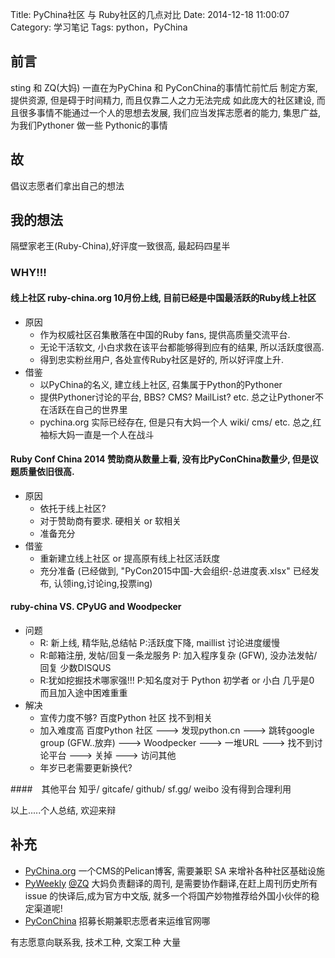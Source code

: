Title: PyChina社区 与 Ruby社区的几点对比
Date: 2014-12-18 11:00:07
Category: 学习笔记
Tags: python，PyChina

## 前言
sting 和 ZQ(大妈) 一直在为PyChina 和 PyConChina的事情忙前忙后
制定方案, 提供资源, 但是碍于时间精力, 而且仅靠二人之力无法完成
如此庞大的社区建设, 而且很多事情不能通过一个人的思想去发展, 
我们应当发挥志愿者的能力, 集思广益, 为我们Pythoner 做一些 Pythonic的事情

## 故
倡议志愿者们拿出自己的想法

## 我的想法

隔壁家老王(Ruby-China),好评度一致很高, 最起码四星半

### WHY!!!

#### 线上社区 ruby-china.org 10月份上线, 目前已经是中国最活跃的Ruby线上社区

- 原因
    + 作为权威社区召集散落在中国的Ruby fans, 提供高质量交流平台.
    + 无论干活软文, 小白求救在该平台都能够得到应有的结果, 所以活跃度很高.
    + 得到忠实粉丝用户, 各处宣传Ruby社区是好的, 所以好评度上升.
- 借鉴
    + 以PyChina的名义, 建立线上社区, 召集属于Python的Pythoner
    + 提供Pythoner讨论的平台, BBS? CMS? MailList? etc. 总之让Pythoner不在活跃在自己的世界里
    + pychina.org 实际已经存在, 但是只有大妈一个人 wiki/ cms/ etc. 总之,红袖标大妈一直是一个人在战斗

#### Ruby Conf China 2014 赞助商从数量上看, 没有比PyConChina数量少, 但是议题质量依旧很高.

- 原因
    + 依托于线上社区?
    + 对于赞助商有要求. 硬相关 or 软相关
    + 准备充分
- 借鉴
    + 重新建立线上社区 or  提高原有线上社区活跃度
    + 充分准备 (已经做到, "PyCon2015中国-大会组织-总进度表.xlsx" 已经发布, 认领ing,讨论ing,投票ing)
        
#### ruby-china VS. CPyUG and Woodpecker

- 问题
    + R: 新上线, 精华贴,总结帖 P:活跃度下降, maillist 讨论进度缓慢
    + R:邮箱注册, 发帖/回复一条龙服务 P: 加入程序复杂 (GFW), 没办法发帖/回复  少数DISQUS
    + R:犹如挖掘技术哪家强!!!   P:知名度对于 Python 初学者 or 小白 几乎是0 而且加入途中困难重重
- 解决
    + 宣传力度不够? 百度Python 社区  找不到相关
    + 加入难度高  百度Python 社区  --->  发现python.cn ---> 跳转google group (GFW..放弃) ---> Woodpecker ---> 一堆URL --->
    找不到讨论平台 ---> 关掉 --->  访问其他
    + 年岁已老需要更新换代?

####　其他平台 
知乎/ gitcafe/ github/ sf.gg/ weibo 没有得到合理利用

以上.....个人总结, 欢迎来辩

## 补充

- [PyChina.org](http://pychina.org/) 一个CMS的Pelican博客, 需要兼职 SA 来增补各种社区基础设施
- [PyWeekly](http://weekly.pychina.org/) [@ZQ](http://zoomquiet.io/) 大妈负责翻译的周刊, 是需要协作翻译,在赶上周刊历史所有 issue 的快译后,成为官方中文版, 就多一个将国产妙物推荐给外国小伙伴的稳定渠道呢!
- [PyConChina](http://cn.pycon.org/) 招募长期兼职志愿者来运维官网哪

有志愿意向联系我, 技术工种, 文案工种 大量

